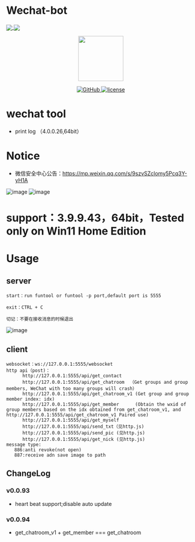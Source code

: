 # Wechat-bot
<a href="https://github.com/cixingguangming55555/wechat-bot">
  <img align="center" src="https://github-readme-stats.vercel.app/api/pin/?username=cixingguangming55555&repo=wechat-bot" />
</a>
<a href="https://github.com/cixingguangming55555/wechat-bot">
  <img align="center" src="https://github-readme-stats.vercel.app/api/top-langs/?username=cixingguangming55555&layout=compact" />
</a>

<p align="center">
  <img src="https://i.loli.net/2020/05/09/HXClIf5A2EpUG4u.png" width="120">
</p>

<p align="center">
   <a href="https://github.com/cixingguangming55555/wechat-bot/blob/master/LICENSE">
    <img src="https://img.shields.io/github/license/cixingguangming55555/wechat-bot" alt="GitHub">
  </a>
  <a href="https://github.com/cixingguangming55555/wechat-bot/releases">
    <img src="https://img.shields.io/github/v/release/cixingguangming55555/wechat-bot?include_prereleases" alt="license">
  </a>
</p>

# wechat tool
* print log （4.0.0.26,64bit）

# Notice
* 微信安全中心公告：https://mp.weixin.qq.com/s/9szvSZclomy5Pcq3Y-yH1A
  
![image](https://github.com/cixingguangming55555/wechat-bot/assets/61132896/72c9bd5e-7efc-4c15-9899-0ab76ff2aa39)
![image](https://github.com/cixingguangming55555/wechat-bot/assets/61132896/2b120879-bd53-4809-a597-071e410d1c2d)

# support：3.9.9.43，64bit，Tested only on Win11 Home Edition

# Usage

## server
```
start：run funtool or funtool -p port,default port is 5555

exit：CTRL + C

切记：不要在接收消息的时候退出

```
![image](https://github.com/cixingguangming55555/wechat-bot/assets/61132896/e296cfe6-05cf-4d86-bbb7-09b7574137ff)

## client
```
websocket：ws://127.0.0.1:5555/websocket 
http api（post)：
      http://127.0.0.1:5555/api/get_contact
      http://127.0.0.1:5555/api/get_chatroom  （Get groups and group members, WeChat with too many groups will crash）
      http://127.0.0.1:5555/api/get_chatroom_v1 (Get group and group member index: idx)
      http://127.0.0.1:5555/api/get_member      (Obtain the wxid of group members based on the idx obtained from get_chatroom_v1, and http://127.0.0.1:5555/api/get_chatroom_v1 Paired use)
      http://127.0.0.1:5555/api/get_myself
      http://127.0.0.1:5555/api/send_txt（见http.js)
      http://127.0.0.1:5555/api/send_pic (见http.js)
      http://127.0.0.1:5555/api/get_nick (见http.js)
message type:
   886:anti revoke(not open)
   887:receive adn save image to path
```
## ChangeLog
### v0.0.93
* heart beat support;disable auto update
### v0.0.94
* get_chatroom_v1 + get_member  === get_chatroom
